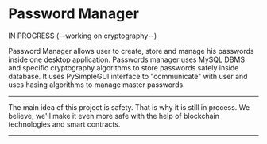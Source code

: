 # Password Manager
IN PROGRESS (--working on cryptography--)

Password Manager allows user to create, store and manage his passwords inside one desktop application.
Passwords manager uses MySQL DBMS and specific cryptography algorithms to store passwords safely inside database. It uses PySimpleGUI interface to "communicate"
with user and uses hasing algorithms to manage master passwords.

--------------------------------------------------------------------------------------------------------------------------------------
The main idea of this project is safety. That is why it is still in process. We believe, we'll make it even more safe with the help of 
blockchain technologies and smart contracts.

--------------------------------------------------------------------------------------------------------------------------------------
